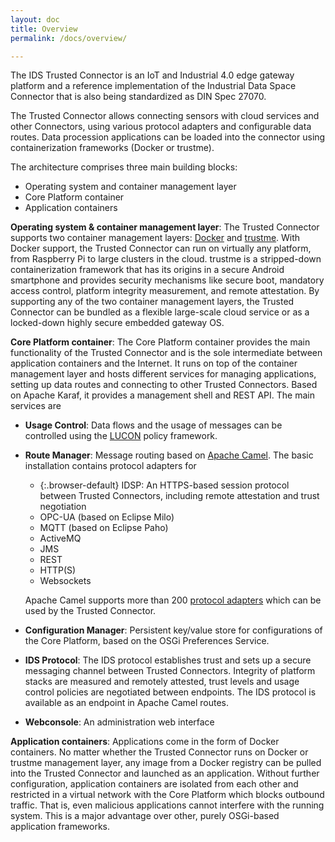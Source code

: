 ```yaml
---
layout: doc
title: Overview
permalink: /docs/overview/

---
```


The IDS Trusted Connector is an IoT and Industrial 4.0 edge gateway platform and a reference implementation of the Industrial Data Space Connector that is also being standardized as DIN Spec 27070.

The Trusted Connector allows connecting sensors with cloud services and other Connectors, using various protocol adapters and configurable data routes. Data procession applications can be loaded into the connector using containerization frameworks (Docker or trustme).

The architecture comprises three main building blocks:
- Operating system and container management layer
- Core Platform container
- Application containers

__Operating system & container management layer__: The Trusted Connector supports two container management layers: [Docker](https://www.docker.com/) and [trustme](https://github.com/trustm3/trustme_main). With Docker support, the Trusted Connector can run on virtually any platform, from Raspberry Pi to large clusters in the cloud. trustme is a stripped-down containerization framework that has its origins in a secure Android smartphone and provides security mechanisms like secure boot, mandatory access control, platform integrity measurement, and remote attestation. By supporting any of the two container management layers, the Trusted Connector can be bundled as a flexible large-scale cloud service or as a locked-down highly secure embedded gateway OS.

__Core Platform container__: The Core Platform container provides the main functionality of the Trusted Connector and is the sole intermediate between application containers and the Internet. It runs on top of the container management layer and hosts different services for managing applications, setting up data routes and connecting to other Trusted Connectors. Based on Apache Karaf, it provides a management shell and REST API. The main services are

* __Usage Control__: Data flows and the usage of messages can be controlled using the [LUCON](../usage_control) policy framework.
* __Route Manager__: Message routing based on [Apache Camel](http://camel.apache.org/). The basic installation contains protocol adapters for
    * {:.browser-default} IDSP: An HTTPS-based session protocol between Trusted Connectors, including remote attestation and trust negotiation
    * OPC-UA (based on Eclipse Milo)
    * MQTT (based on Eclipse Paho)
    * ActiveMQ
    * JMS
    * REST
    * HTTP(S)
    * Websockets
    
    Apache Camel supports more than 200 [protocol adapters](http://camel.apache.org/components.html) which can be used by the Trusted Connector.
* __Configuration Manager__: Persistent key/value store for configurations of the Core Platform, based on the OSGi Preferences Service.
* __IDS Protocol__: The IDS protocol establishes trust and sets up a secure messaging channel between Trusted Connectors. Integrity of platform stacks are measured and remotely attested, trust levels and usage control policies are negotiated between endpoints. The IDS protocol is available as an endpoint in Apache Camel routes.
* __Webconsole__: An administration web interface

__Application containers__: Applications come in the form of Docker containers. No matter whether the Trusted Connector runs on Docker or trustme management layer, any image from a Docker registry can be pulled into the Trusted Connector and launched as an application. Without further configuration, application containers are isolated from each other and restricted in a virtual network with the Core Platform which blocks outbound traffic. That is, even malicious applications cannot interfere with the running system. This is a major advantage over other, purely OSGi-based application frameworks.